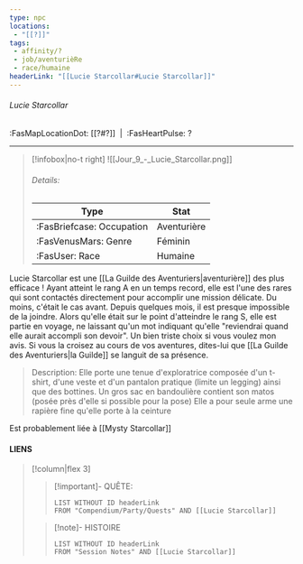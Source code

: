 ```yaml
---
type: npc
locations:
 - "[[?]]"
tags:
 - affinity/?
 - job/aventurièRe
 - race/humaine
headerLink: "[[Lucie Starcollar#Lucie Starcollar]]"
---
```

###### Lucie Starcollar
<span class="sub2">:FasMapLocationDot: [[?#?]]&nbsp;&nbsp;|&nbsp;&nbsp;:FasHeartPulse: ? </span>
___

> [!infobox|no-t right]
> ![[Jour_9_-_Lucie_Starcollar.png]]
> ###### Details:
> | Type | Stat |
> | ---- | ---- |
> | :FasBriefcase: Occupation |  Aventurière |
> | :FasVenusMars: Genre | Féminin |
> | :FasUser: Race | Humaine |
<span class="clearfix"></span>

Lucie Starcollar est une [[La Guilde des Aventuriers|aventurière]] des plus efficace ! Ayant atteint le rang A en un temps record, elle est l'une des rares qui sont contactés directement pour accomplir une mission délicate.
Du moins, c'était le cas avant. Depuis quelques mois, il est presque impossible de la joindre. Alors qu'elle était sur le point d'atteindre le rang S, elle est partie en voyage, ne laissant qu'un mot indiquant qu'elle "reviendrai quand elle aurait accompli son devoir". Un bien triste choix si vous voulez mon avis.
Si vous la croisez au cours de vos aventures, dites-lui que [[La Guilde des Aventuriers|la Guilde]] se languit de sa présence.

> Description:
> Elle porte une tenue d'exploratrice composée d'un t-shirt, d'une veste et d'un pantalon pratique (limite un legging) ainsi que des bottines. Un gros sac en bandoulière contient son matos (posée près d'elle si possible pour la pose) Elle a pour seule arme une rapière fine qu'elle porte à la ceinture

Est probablement liée à [[Mysty Starcollar]]


#### LIENS
> [!column|flex 3]
>> [!important]- QUÊTE:
>>```dataview
>>LIST WITHOUT ID headerLink
>>FROM "Compendium/Party/Quests" AND [[Lucie Starcollar]]
>
>>[!note]- HISTOIRE
>>```dataview
>>LIST WITHOUT ID headerLink
>>FROM "Session Notes" AND [[Lucie Starcollar]]
